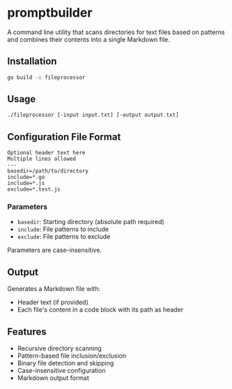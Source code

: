 # promptbuilder

A command line utility that scans directories for text files based on patterns and combines their contents into a single Markdown file.

## Installation

```bash
go build -o fileprocessor
```

## Usage

```bash
./fileprocessor [-input input.txt] [-output output.txt]
```

## Configuration File Format

```
Optional header text here
Multiple lines allowed
---
basedir=/path/to/directory
include=*.go
include=*.js
exclude=*.test.js
```

### Parameters

- `basedir`: Starting directory (absolute path required)
- `include`: File patterns to include
- `exclude`: File patterns to exclude

Parameters are case-insensitive.

## Output

Generates a Markdown file with:
- Header text (if provided)
- Each file's content in a code block with its path as header

## Features

- Recursive directory scanning
- Pattern-based file inclusion/exclusion
- Binary file detection and skipping
- Case-insensitive configuration
- Markdown output format

